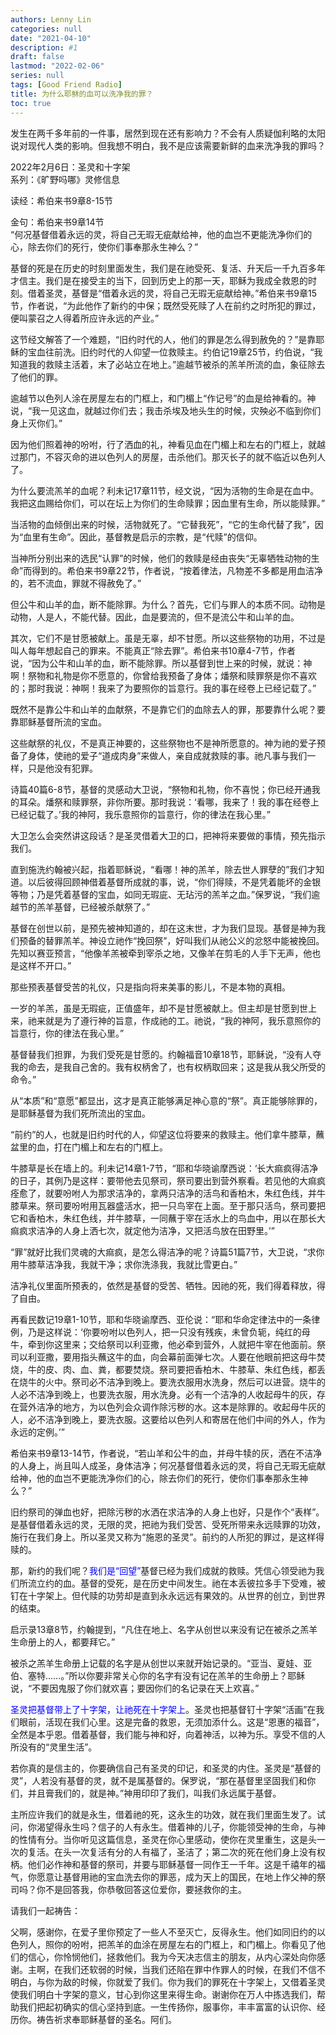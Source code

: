 ```yaml
---
authors: Lenny Lin
categories: null
date: "2021-04-10"
description: #1
draft: false
lastmod: "2022-02-06"
series: null
tags: [Good Friend Radio]
title: 为什么耶稣的血可以洗净我的罪？
toc: true
---
```


发生在两千多年前的一件事，居然到现在还有影响力？不会有人质疑伽利略的太阳说对现代人类的影响。但我想不明白，我不是应该需要新鲜的血来洗净我的罪吗？  

<!--more-->

2022年2月6日：圣灵和十字架  \
系列：《旷野吗哪》灵修信息

读经：希伯来书9章8-15节

金句：希伯来书9章14节  \
“何况基督借着永远的灵，将自己无瑕无疵献给神，他的血岂不更能洗净你们的心，除去你们的死行，使你们事奉那永生神么？”

基督的死是在历史的时刻里面发生，我们是在祂受死、复活、升天后一千九百多年才信主。我们是在接受主的当下，回到历史上的那一天，耶稣为我成全救恩的时刻。借着圣灵，基督是“借着永远的灵，将自己无瑕无疵献给神。”希伯来书9章15节，作者说，“为此他作了新约的中保；既然受死赎了人在前约之时所犯的罪过，便叫蒙召之人得着所应许永远的产业。”

这节经文解答了一个难题，“旧约时代的人，他们的罪是怎么得到赦免的？”是靠耶稣的宝血往前洗。旧约时代的人仰望一位救赎主。约伯记19章25节，约伯说，“我知道我的救赎主活着，末了必站立在地上。”逾越节被杀的羔羊所流的血，象征除去了他们的罪。

逾越节以色列人涂在房屋左右的门框上，和门楣上“作记号”的血是给神看的。神说，“我一见这血，就越过你们去；我击杀埃及地头生的时候，灾殃必不临到你们身上灭你们。”

因为他们照着神的吩咐，行了洒血的礼，神看见血在门楣上和左右的门框上，就越过那门，不容灭命的进以色列人的房屋，击杀他们。那灭长子的就不临近以色列人了。

为什么要流羔羊的血呢？利未记17章11节，经文说，“因为活物的生命是在血中。我把这血赐给你们，可以在坛上为你们的生命赎罪；因血里有生命，所以能赎罪。”

当活物的血倾倒出来的时候，活物就死了。“它替我死”，“它的生命代替了我”，因为“血里有生命”。因此，基督教是启示的宗教，是“代赎”的信仰。

当神所分别出来的选民“认罪”的时候，他们的救赎是经由丧失“无辜牺牲动物的生命”而得到的。希伯来书9章22节，作者说，“按着律法，凡物差不多都是用血洁净的，若不流血，罪就不得赦免了。”

但公牛和山羊的血，断不能除罪。为什么？首先，它们与罪人的本质不同。动物是动物，人是人，不能代替。因此，血是要流的，但不是流公牛和山羊的血。

其次，它们不是甘愿被献上。虽是无辜，却不甘愿。所以这些祭物的功用，不过是叫人每年想起自己的罪来。不能真正“除去罪”。希伯来书10章4-7节，作者说，“因为公牛和山羊的血，断不能除罪。所以基督到世上来的时候，就说：神啊！祭物和礼物是你不愿意的，你曾给我预备了身体；燔祭和赎罪祭是你不喜欢的；那时我说：神啊！我来了为要照你的旨意行。我的事在经卷上已经记载了。”

既然不是靠公牛和山羊的血献祭，不是靠它们的血除去人的罪，那要靠什么呢？要靠耶稣基督所流的宝血。

这些献祭的礼仪，不是真正神要的，这些祭物也不是神所愿意的。神为祂的爱子预备了身体，使祂的爱子“道成肉身”来做人，亲自成就救赎的事。祂凡事与我们一样，只是他没有犯罪。

诗篇40篇6-8节，基督的灵感动大卫说，“祭物和礼物，你不喜悦；你已经开通我的耳朵。燔祭和赎罪祭，非你所要。那时我说：‘看哪，我来了！我的事在经卷上已经记载了。’我的神阿，我乐意照你的旨意行，你的律法在我心里。”

大卫怎么会突然讲这段话？是圣灵借着大卫的口，把神将来要做的事情，预先指示我们。

直到施洗约翰被兴起，指着耶稣说，“看哪！神的羔羊，除去世人罪孽的”我们才知道。以后彼得回顾神借着基督所成就的事，说，“你们得赎，不是凭着能坏的金银等物；乃是凭着基督的宝血，如同无瑕庛、无玷污的羔羊之血。”保罗说，“我们逾越节的羔羊基督，已经被杀献祭了。”

基督在创世以前，是预先被神知道的，却在这末世，才为我们显现。基督是神为我们预备的替罪羔羊。神设立祂作“挽回祭”，好叫我们从祂公义的忿怒中能被挽回。先知以赛亚预言，“他像羊羔被牵到宰杀之地，又像羊在剪毛的人手下无声，他也是这样不开口。”

那些预表基督受苦的礼仪，只是指向将来美事的影儿，不是本物的真相。

一岁的羊羔，虽是无瑕疵，正值盛年，却不是甘愿被献上。但主却是甘愿到世上来，祂来就是为了遵行神的旨意，作成祂的工。祂说，“我的神阿，我乐意照你的旨意行，你的律法在我心里。”

基督替我们担罪，为我们受死是甘愿的。约翰福音10章18节，耶稣说，“没有人夺我的命去，是我自己舍的。我有权柄舍了，也有权柄取回来；这是我从我父所受的命令。”

从“本质”和“意愿”都显出，这才是真正能够满足神心意的“祭”。真正能够除罪的，是耶稣基督为我们死所流出的宝血。

“前约”的人，也就是旧约时代的人，仰望这位将要来的救赎主。他们拿牛膝草，蘸盆里的血，打在门楣上和左右的门框上。

牛膝草是长在墙上的。利未记14章1-7节，“耶和华晓谕摩西说：‘长大痲疯得洁净的日子，其例乃是这样：要带他去见祭司，祭司要出到营外察看。若见他的大痲疯痊愈了，就要吩咐人为那求洁净的，拿两只洁净的活鸟和香柏木，朱红色线，并牛膝草来。祭司要吩咐用瓦器盛活水，把一只鸟宰在上面。至于那只活鸟，祭司要把它和香柏木，朱红色线，并牛膝草，一同蘸于宰在活水上的鸟血中，用以在那长大痲疯求洁净的人身上洒七次，就定他为洁净，又把活鸟放在田野里。’”

“罪”就好比我们灵魂的大痲疯，是怎么得洁净的呢？诗篇51篇7节，大卫说，“求你用牛膝草洁净我，我就干净；求你洗涤我，我就比雪更白。”

洁净礼仪里面所预表的，依然是基督的受苦、牺牲。因祂的死，我们得着释放，得了自由。

再看民数记19章1-10节，耶和华晓谕摩西、亚伦说：“耶和华命定律法中的一条律例，乃是这样说：‘你要吩咐以色列人，把一只没有残疾，未曾负轭，纯红的母牛，牵到你这里来；交给祭司以利亚撒，他必牵到营外，人就把牛宰在他面前。祭司以利亚撒，要用指头蘸这牛的血，向会幕前面弹七次。人要在他眼前把这母牛焚烧，牛的皮、肉、血、粪，都要焚烧。祭司要把香柏木、牛膝草、朱红色线，都丢在烧牛的火中。祭司必不洁净到晚上。要洗衣服用水洗身，然后可以进营。烧牛的人必不洁净到晚上，也要洗衣服，用水洗身。必有一个洁净的人收起母牛的灰，存在营外洁净的地方，为以色列会众调作除污秽的水。这本是除罪的。收起母牛灰的人，必不洁净到晚上，要洗衣服。这要给以色列人和寄居在他们中间的外人，作为永远的定例。’”

希伯来书9章13-14节，作者说，“若山羊和公牛的血，并母牛犊的灰，洒在不洁净的人身上，尚且叫人成圣，身体洁净；何况基督借着永远的灵，将自己无瑕无疵献给神，他的血岂不更能洗净你们的心，除去你们的死行，使你们事奉那永生神么？”

旧约祭司的弹血也好，把除污秽的水洒在求洁净的人身上也好，只是作个“表样”。是基督借着永远的灵，无限的灵，把祂为我们受苦、受死所带来永远赎罪的功效，施行在我们身上。所以圣灵又称为“施恩的圣灵”。前约的人所犯的罪过，是这样得赎的。

那，新约的我们呢？<font color ="blue">我们是“回望”</font>基督已经为我们成就的救赎。凭信心领受祂为我们所流立约的血。基督的受死，是在历史中间发生。祂在本丢彼拉多手下受难，被钉在十字架上。但代赎的功劳却是直到永永远远有果效的。从世界的创立，到世界的结束。

启示录13章8节，约翰提到，“凡住在地上、名字从创世以来没有记在被杀之羔羊生命册上的人，都要拜它。”

被杀之羔羊生命册上记载的名字是从创世以来就开始记录的。“亚当、夏娃、亚伯、塞特……。”所以你要非常关心你的名字有没有记在羔羊的生命册上？耶稣说，“不要因鬼服了你们就欢喜；要因你们的名记录在天上欢喜。”

<font color ="blue">圣灵把基督带上了十字架，让祂死在十字架上</font>。圣灵也把基督钉十字架“活画”在我们眼前，活现在我们心里。这是完备的救恩，无须加添什么。这是“恩惠的福音”，全然是本乎恩。借着基督，我们能与神和好，向着神活，以神为乐。享受不信的人所没有的“灵里生活”。

若你真的是信主的，你要确信自己有圣灵的印记，和圣灵的内住。圣灵是“基督的灵”，人若没有基督的灵，就不是属基督的。保罗说，“那在基督里坚固我们和你们，并且膏我们的，就是神。”神用印印了我们，叫我们永远属于基督。

主所应许我们的就是永生，借着祂的死，这永生的功效，就在我们里面生发了。试问，你渴望得永生吗？信子的人有永生。借着神的儿子，你能领受神的生命，与神的性情有分。当你听见这篇信息，圣灵在你心里感动，使你在灵里重生，这是头一次的复活。在头一次复活有分的人有福了，圣洁了；第二次的死在他们身上没有权柄。他们必作神和基督的祭司，并要与耶稣基督一同作王一千年。这是千禧年的福气，你愿意让基督用祂的宝血洗去你的罪恶，成为天上的国民，在地上作父神的祭司吗？你不是回答我，你恭敬回答这位爱你，要拯救你的主。

请我们一起祷告：  

父啊，感谢你，在爱子里你预定了一些人不至灭亡，反得永生。他们如同旧约的以色列人，照你的吩咐，把羔羊的血涂在房屋左右的门框上，和门楣上。你看见了他们的信心，你怜悯他们，拯救他们。我为今天决志信主的朋友，从内心深处向你感谢。主啊，在我们还软弱的时候，当我们还陷在罪中作罪人的时候，在我们不信不明白，与你为敌的时候，你就爱了我们。你为我们的罪死在十字架上，又借着圣灵使我们明白十字架的意义，甘心到你这里来得生命。谢谢你在万人中拣选我们，帮助我们把起初确实的信心坚持到底。一生传扬你，服事你，丰丰富富的认识你、经历你。祷告祈求奉耶稣基督的圣名。阿们。